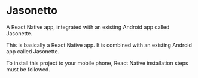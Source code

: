 # Jasonetto
A React Native app, integrated with an existing Android app called Jasonette.

This is basically a React Native app. It is combined with an existing Android app called Jasonette. 

To install this project to your mobile phone, React Native installation steps must be followed.

